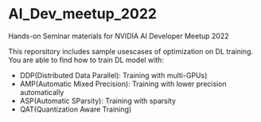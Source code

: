 # AI_Dev_meetup_2022
Hands-on Seminar materials for NVIDIA AI Developer Meetup 2022

This reporsitory includes sample usescases of optimization on DL training.
You are able to find how to train DL model with:
- DDP(Distributed Data Parallel): Training with multi-GPUs)
- AMP(Automatic Mixed Precision): Training with lower precision automatically
- ASP(Automatic SParsity): Training with sparsity
- QAT(Quantization Aware Training)
